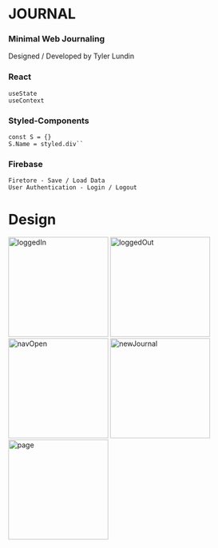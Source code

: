 
# JOURNAL
### Minimal Web Journaling 
Designed / Developed by Tyler Lundin

  ### React
	useState
	useContext
 ### Styled-Components
	const S = {} 
	S.Name = styled.div``
  ### Firebase
	Firetore - Save / Load Data
	User Authentication - Login / Logout

# Design

<img src="https://user-images.githubusercontent.com/82530947/155422943-034e8db1-ae39-43c7-a9ce-93bb7f537d28.png" alt="loggedIn" width="200"/>
<img src="https://user-images.githubusercontent.com/82530947/155422945-db7ab366-aed5-4871-82cd-53dd5698a637.png" alt="loggedOut" width="200"/>
<img src="https://user-images.githubusercontent.com/82530947/155422952-286ff6ae-00bf-4aff-bbb0-48b40f877817.png" alt="navOpen" width="200"/>
<img src="https://user-images.githubusercontent.com/82530947/155422954-e1e74e66-8d9f-4043-ae14-4467007bd60c.png" alt="newJournal" width="200"/>
<img src="https://user-images.githubusercontent.com/82530947/155422955-feff7b17-edb2-4207-8019-2e3c3eb4eb19.png" alt="page" width="200"/>
